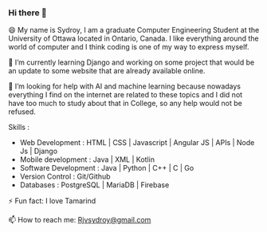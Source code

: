 ### Hi there 👋

😄 My name is Sydroy, I am a graduate Computer Engineering Student at the University of Ottawa located in Ontario, Canada. I like everything around the world of computer and I think coding is one of my way to express myself.

🌱 I’m currently learning Django and working on some project that would be an update to some website that are already available online.

🤔 I’m looking for help with AI and machine learning because nowadays everything I find on the internet are related to these topics and I did not have too much to study about that in College, so any help would not be refused.

Skills :
- Web Development : HTML | CSS | Javascript | Angular JS | APIs | Node Js | Django 
- Mobile development : Java | XML | Kotlin
- Software Development : Java | Python | C++ | C | Go
- Version Control : Git/Github
- Databases : PostgreSQL | MariaDB | Firebase

⚡ Fun fact: I love Tamarind

📫 How to reach me: Rjvsydroy@gmail.com
<!--
**Rjvsydroy/Rjvsydroy** is a ✨ _special_ ✨ repository because its `README.md` (this file) appears on your GitHub profile.

Here are some ideas to get you started:

- 🔭 I’m currently working on ...
- 🌱 I’m currently learning ...
- 👯 I’m looking to collaborate on ...
- 🤔 I’m looking for help with ...
- 💬 Ask me about ...
- 📫 How to reach me: ...
- 😄 Pronouns: ...
- ⚡ Fun fact: ...
-->
